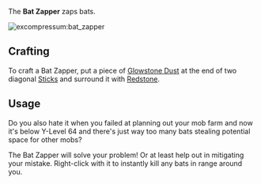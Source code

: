 [Title]: Bat_Zapper
[Icon]: excompressum:bat_zapper

The **Bat Zapper** zaps bats.

![excompressum:bat_zapper](crafting://null,minecraft:redstone,minecraft:glowstone_dust,null,minecraft:stick,minecraft:redstone,minecraft:stick,null,null)

## Crafting
To craft a Bat Zapper, put a piece of [Glowstone Dust](minecraft:glowstone_dust) at the end of two diagonal [Sticks](minecraft:stick) and surround it with [Redstone](minecraft:redstone).

## Usage
Do you also hate it when you failed at planning out your mob farm and now it's below Y-Level 64 and there's just way too many bats stealing potential space for other mobs?

The Bat Zapper will solve your problem! Or at least help out in mitigating your mistake. Right-click with it to instantly kill any bats in range around you.
